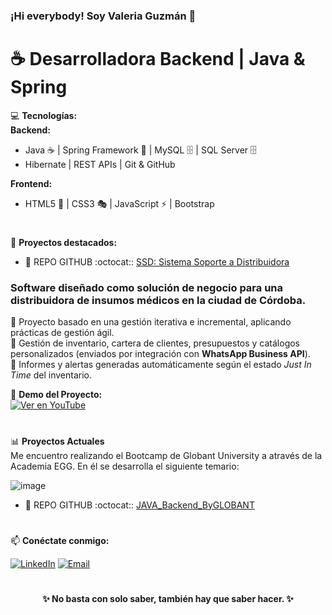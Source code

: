 ### ¡Hi everybody! Soy Valeria Guzmán 👋  
# ☕ **Desarrolladora Backend | Java & Spring**  

💻 **Tecnologías:**  
**Backend:**
- Java ☕ | Spring Framework 🌱 | MySQL 🗄️  | SQL Server 🗄️
- Hibernate | REST APIs | Git & GitHub

**Frontend:** 
- HTML5 🎨 | CSS3 🎭 | JavaScript ⚡ | Bootstrap

#

📌 **Proyectos destacados:**  
- 🔗 REPO GITHUB :octocat:: [SSD: Sistema Soporte a Distribuidora](https://github.com/Proyecto-Final-5K2-Grupo-1-2022/SSD.git)

### Software diseñado como solución de negocio para una distribuidora de insumos médicos en la ciudad de Córdoba.  
  🔹 Proyecto basado en una gestión iterativa e incremental, aplicando prácticas de gestión ágil.  
  🔹 Gestión de inventario, cartera de clientes, presupuestos y catálogos personalizados (enviados por integración con **WhatsApp   Business API**).  
  🔹 Informes y alertas generadas automáticamente según el estado *Just In Time* del inventario.  

  🎥 **Demo del Proyecto:**  
  [![Ver en YouTube](https://img.youtube.com/vi/ID_DEL_VIDEO/hqdefault.jpg)](https://youtu.be/dX-hZwP3lJc?si=WV2TalLBjKYi3fd0)

#

📊 **Proyectos Actuales**  
Me encuentro realizando el Bootcamp de Globant University a através de la Academia EGG.
En él se desarrolla el siguiente temario:

![image](https://github.com/user-attachments/assets/ec9a3115-8b47-4600-87eb-8d573472fc62)
- 🔗 REPO GITHUB :octocat:: [JAVA_Backend_ByGLOBANT](https://github.com/vale-guzman/Java_Backend_ByGLOBANT.git)

#
📫 **Conéctate conmigo:**  

[![LinkedIn](https://img.shields.io/badge/LinkedIn-ValeriaGuzmán-blue?logo=linkedin)](https://www.linkedin.com/in/monica-valeria-guzman/) 
[![Email](https://img.shields.io/badge/Email-mvale888@gmail.com-red?logo=gmail)](mailto:mvale888@gmail.com)

#
<p align="center">
  <strong>✨ No basta con solo saber, también hay que saber hacer. ✨</strong>
</p>
